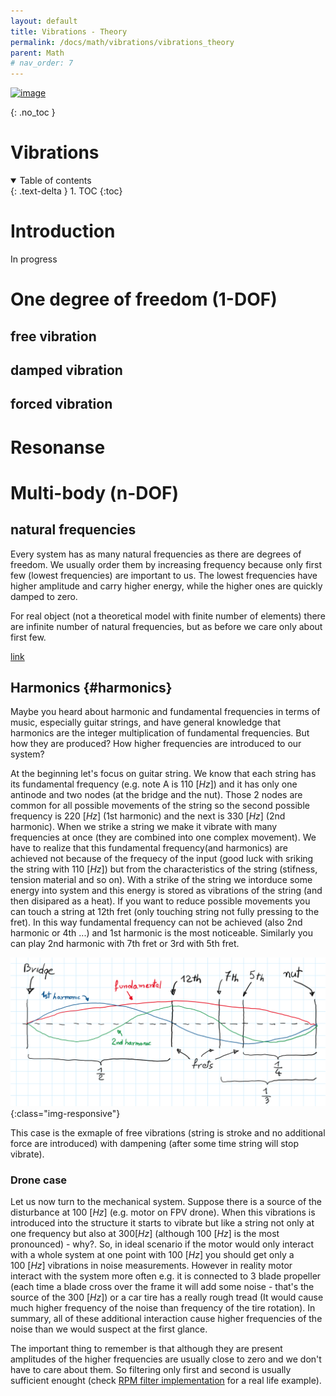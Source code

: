 ```yaml
---
layout: default
title: Vibrations - Theory
permalink: /docs/math/vibrations/vibrations_theory
parent: Math
# nav_order: 7
---
```


<!-- comment or image allows {: .no_toc} to work correctly  (don't ask me why) -->

[![image]()]()

{: .no_toc }

# Vibrations

<details open markdown="block">
  <summary>
    Table of contents
  </summary>
  {: .text-delta }
1. TOC
{:toc}
</details>

# Introduction

In progress

# One degree of freedom (1-DOF)

## free vibration

## damped vibration

## forced vibration

# Resonanse

# Multi-body (n-DOF)

## natural frequencies

Every system has as many natural frequencies as there are degrees of freedom. We usually order them by increasing frequency because only first few (lowest frequencies) are important to us. The lowest frequencies have higher amplitude and carry higher energy, while the higher ones are quickly damped to zero.

For real object (not a theoretical model with finite number of elements) there are infinite number of natural frequencies, but as before we care only about first few.

[link](https://help.solidworks.com/2012/english/solidworks/cworks/idh_analysis_background_introduction.htm)

<!-- for free vibration (without dampening) all coordinates (q) are in phase or antiphase (reach extremes at the same time) for any natural frequency -->
<!-- damped vibration elements of q vector can reach exremes at different time -->

## Harmonics {#harmonics}

Maybe you heard about harmonic and fundamental frequencies in terms of music, especially guitar strings, and have general knowledge that harmonics are the integer multiplication of fundamental frequencies. But how they are produced? How higher frequencies are introduced to our system?

At the beginning let's focus on guitar string. We know that each string has its fundamental frequency (e.g. note A is $110\ [Hz]$) and it has only one antinode and two nodes (at the bridge and the nut). Those 2 nodes are common for all possible movements of the string so the second possible frequency is $220\ [Hz]$ (1st harmonic) and the next is $330\ [Hz]$ (2nd harmonic). When we strike a string we make it vibrate with many frequencies at once (they are combined into one complex movement). We have to realize that this fundamental frequency(and harmonics) are achieved not because of the frequecy of the input (good luck with sriking the string with $110\ [Hz]$) but from the characteristics of the string (stifness, tension material and so on). With a strike of the string we intorduce some energy into system and this energy is stored as vibrations of the string (and then disipared as a heat). If you want to reduce possible movements you can touch a string at 12th fret (only touching string not fully pressing to the fret). In this way fundamental frequency can not be achieved (also 2nd harmonic or 4th ...) and 1st harmonic is the most noticeable. Similarly you can play 2nd harmonic with 7th fret or 3rd with 5th fret.

[![image](images/Zrzut%20ekranu%202024-04-27%20143047.png)](images/Zrzut%20ekranu%202024-04-27%20143047.png){:class="img-responsive"}

This case is the exmaple of free vibrations (string is stroke and no additional force are introduced) with dampening (after some time string will stop vibrate).

### Drone case

Let us now turn to the mechanical system. Suppose there is a source of the disturbance at $100\ [Hz]$ (e.g. motor on FPV drone). When this vibrations is introduced into the structure it starts to vibrate but like a string not only at one frequency but also at $300 [Hz]$ (although $100\ [Hz]$ is the most pronounced) - why?. So, in ideal scenario if the motor would only interact with a whole system at one point with $100\ [Hz]$ you should get only a $100\ [Hz]$ vibrations in noise measurements. However in reality motor interact with the system more often e.g. it is connected to 3 blade propeller (each time a blade cross over the frame it will add some noise - that's the source of the $300\ [Hz]$) or a car tire has a really rough tread (It would cause much higher frequency of the noise than frequency of the tire rotation).
In summary, all of these additional interaction cause higher frequencies of the noise than we would suspect at the first glance.

The important thing to remember is that although they are present amplitudes of the higher frequencies are usually close to zero and we don't have to care about them. So filtering only first and second is usually sufficient enought (check [RPM filter implementation](../../drone/filters/RPM_filter_impl) for a real life example).
